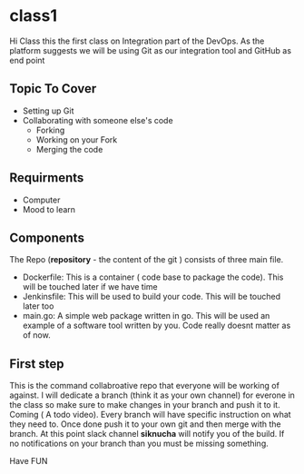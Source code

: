# class1

Hi Class this the first class on Integration part of the DevOps. As the platform suggests we will be using Git as our integration 
tool and GitHub as end point

## Topic To Cover
   - Setting up Git
   - Collaborating with someone else's code
      * Forking
      * Working on your Fork
      * Merging the code
      
      
## Requirments
  - Computer
  - Mood to learn 
  
  
## Components

The Repo (**repository** - the content of the git ) consists of three main file. 
  - Dockerfile: This is a container ( code base to package the code). This will be touched later if we have time 
  - Jenkinsfile: This will be used to build your code. This will be touched later too
  - main.go: A simple web package written in go. This will be used an example of a software tool written by you. Code really doesnt matter as of now.
  
## First step

This is the command collabroative repo that everyone will be working of against. I will dedicate a branch (think it as your own channel)
for everone in the class so make sure to make changes in your branch and push it to it. Coming ( A todo video). Every branch will have 
specific instruction on what they need to. Once done push it to your own git and then merge with the branch. At this point slack channel
**siknucha** will notify you of the build. If no notifications on your branch than you must be missing something.

Have FUN
